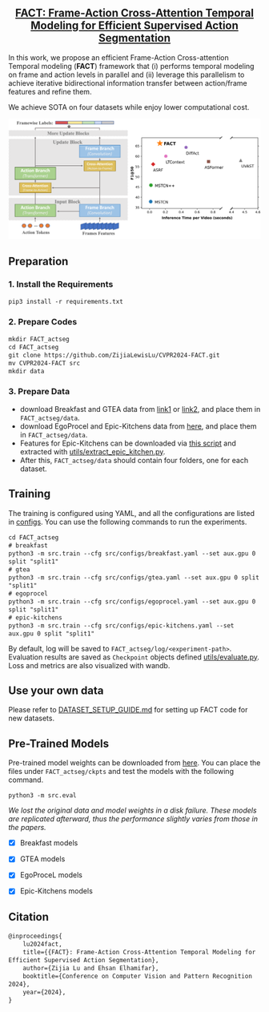 <!-- # CVPR2024-FACT -->
<h2 align="center"> <a href="https://openaccess.thecvf.com/content/CVPR2024/html/Lu_FACT_Frame-Action_Cross-Attention_Temporal_Modeling_for_Efficient_Action_Segmentation_CVPR_2024_paper.html">FACT: Frame-Action Cross-Attention Temporal Modeling for Efficient Supervised Action Segmentation</a></h2>

<!-- https://img.shields.io/badge/any_text-you_like-blue -->

In this work, we propose an efficient Frame-Action Cross-attention Temporal modeling (**FACT**) framework that (i) performs temporal modeling on frame and action levels in parallel and (ii) leverage this parallelism to achieve iterative bidirectional information transfer between action/frame features and refine them. 

We achieve SOTA on four datasets while enjoy lower computational cost.

![image](overview.png)


## Preparation

### 1. Install the Requirements
```shell
pip3 install -r requirements.txt
```

### 2. Prepare Codes
```shell
mkdir FACT_actseg
cd FACT_actseg
git clone https://github.com/ZijiaLewisLu/CVPR2024-FACT.git
mv CVPR2024-FACT src
mkdir data 
```

### 3. Prepare Data
- download Breakfast and GTEA data from [link1](https://zenodo.org/records/3625992#.Xiv9jGhKhPY) or [link2](https://mega.nz/#!O6wXlSTS!wcEoDT4Ctq5HRq_hV-aWeVF1_JB3cacQBQqOLjCIbc8), and place them in `FACT_actseg/data`.
- download EgoProcel and Epic-Kitchens data from [here](https://drive.google.com/drive/folders/1qYPLb7Flcl0kZWXFghdEpvrrkTF2SBrH?usp=sharing), and place them in `FACT_actseg/data`.
- Features for Epic-Kitchens can be downloaded via [this script](https://github.com/epic-kitchens/C2-Action-Detection/blob/master/BMNProposalGenerator/scripts/download_data_ek100_full.sh) and extracted with [utils/extract_epic_kitchen.py](./utils/extract_epic_kitchens.py).
- After this, `FACT_actseg/data` should contain four folders, one for each dataset.

## Training
The training is configured using YAML, and all the configurations are listed in [configs](./configs). You can use the following commands to run the experiments.
```shell
cd FACT_actseg
# breakfast
python3 -m src.train --cfg src/configs/breakfast.yaml --set aux.gpu 0 split "split1"
# gtea
python3 -m src.train --cfg src/configs/gtea.yaml --set aux.gpu 0 split "split1"
# egoprocel
python3 -m src.train --cfg src/configs/egoprocel.yaml --set aux.gpu 0 split "split1"
# epic-kitchens
python3 -m src.train --cfg src/configs/epic-kitchens.yaml --set aux.gpu 0 split "split1"
```
By default, log will be saved to `FACT_actseg/log/<experiment-path>`. Evaluation results are saved as `Checkpoint` objects defined [utils/evaluate.py](./utils/evaluate.py). Loss and metrics are also visualized with wandb.

## Use your own data
Please refer to [DATASET_SETUP_GUIDE.md](DATASET_SETUP_GUIDE.md) for setting up FACT code for new datasets.

## Pre-Trained Models
Pre-trained model weights can be downloaded from [here](https://drive.google.com/drive/folders/1yj6bnVwdXZQrx-F29kpjin27Vd30zRnd?usp=sharing). You can place the files under `FACT_actseg/ckpts` and test the models with the following command.
```shell
python3 -m src.eval
```
*We lost the original data and model weights in a disk failure. These models are replicated afterward, thus the performance slightly varies from those in the papers.*

- [x] Breakfast models
- [x] GTEA models
- [x] EgoProceL models
- [x] Epic-Kitchens models


## Citation
```text
@inproceedings{
    lu2024fact,
    title={{FACT}: Frame-Action Cross-Attention Temporal Modeling for Efficient Supervised Action Segmentation},
    author={Zijia Lu and Ehsan Elhamifar},
    booktitle={Conference on Computer Vision and Pattern Recognition 2024},
    year={2024},
}
```
